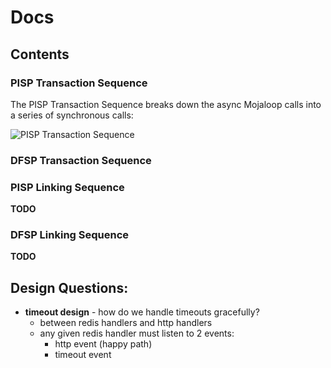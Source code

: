 # Docs


## Contents
<!-- todo -->

### PISP Transaction Sequence

The PISP Transaction Sequence breaks down the async Mojaloop calls into a series of synchronous calls:

![PISP Transaction Sequence](http://www.plantuml.com/plantuml/proxy?cache=no&src=https://raw.githubusercontent.com/mojaloop/thirdparty-scheme-adapter/feat/1728-dfsp-3p-state-machine-design/docs/sequence/PISPTransactionApi.puml)


### DFSP Transaction Sequence

### PISP Linking Sequence
**TODO**

### DFSP Linking Sequence
**TODO**




## Design Questions:

- **timeout design** - how do we handle timeouts gracefully?
  - between redis handlers and http handlers
  - any given redis handler must listen to 2 events:
    - http event (happy path)
    - timeout event 
